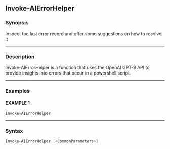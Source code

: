 Invoke-AIErrorHelper
--------------------




### Synopsis
Inspect the last error record and offer some suggestions on how to resolve it



---


### Description

Invoke-AIErrorHelper is a function that uses the OpenAI GPT-3 API to provide insights into errors that occur in a powershell script.



---


### Examples
#### EXAMPLE 1
```PowerShell
Invoke-AIErrorHelper
```



---


### Syntax
```PowerShell
Invoke-AIErrorHelper [<CommonParameters>]
```
